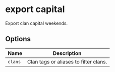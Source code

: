 # export capital

Export clan capital weekends.

## Options

| Name    | Description                           |
| ------- | ------------------------------------- |
| `clans` | Clan tags or aliases to filter clans. |
